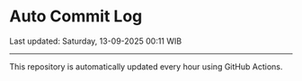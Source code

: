 # Auto Commit Log

Last updated: Saturday, 13-09-2025 00:11 WIB

---

This repository is automatically updated every hour using GitHub Actions.
